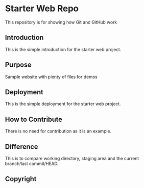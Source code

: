 # Starter Web Repo

This repository is for showing how Git and GitHub work

## Introduction

This is the simple introduction for the starter web project.

## Purpose

Sample website with plenty of files for demos

## Deployment

This is the simple deployment for the starter web project.

## How to Contribute

There is no need for contribution as it is an example.

## Difference

This is to compare working directory, staging area and the current branch/last commit/HEAD.

## Copyright